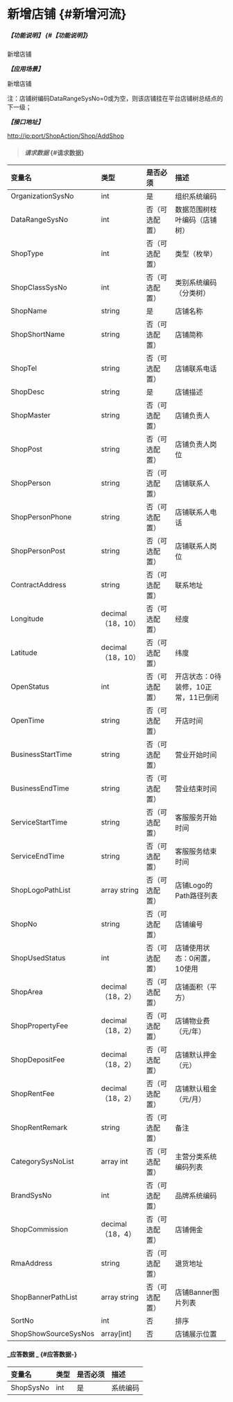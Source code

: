 # 新增店铺 {#新增河流}

##### _【功能说明】_ {#【功能说明】}

新增店铺

_**【应用场景】**_

新增店铺

注：店铺树编码DataRangeSysNo=0或为空，则该店铺挂在平台店铺树总结点的下一级；

_**【接口地址】**_

[http://ip:port/ShopAction/Shop/AddShop](http://ip:port/OrganizationAction/Customer/AddCustomer)

> #### _请求数据_ {#请求数据}

| 变量名 | 类型 | 是否必须 | 描述 |
| :--- | :--- | :--- | :--- |
| OrganizationSysNo | int | 是 | 组织系统编码 |
| DataRangeSysNo | int | 否（可选配置） | 数据范围树枝叶编码（店铺树） |
| ShopType | int | 否（可选配置） | 类型（枚举） |
| ShopClassSysNo | int | 否（可选配置） | 类别系统编码（分类树） |
| ShopName | string | 是 | 店铺名称 |
| ShopShortName | string | 否（可选配置） | 店铺简称 |
| ShopTel | string | 否（可选配置） | 店铺联系电话 |
| ShopDesc | string | 是 | 店铺描述 |
| ShopMaster | string | 否（可选配置） | 店铺负责人 |
| ShopPost | string | 否（可选配置） | 店铺负责人岗位 |
| ShopPerson | string | 否（可选配置） | 店铺联系人 |
| ShopPersonPhone | string | 否（可选配置） | 店铺联系人电话 |
| ShopPersonPost | string | 否（可选配置） | 店铺联系人岗位 |
| ContractAddress | string | 否（可选配置） | 联系地址 |
| Longitude | decimal（18，10） | 否（可选配置） | 经度 |
| Latitude | decimal（18，10） | 否（可选配置） | 纬度 |
| OpenStatus | int | 否（可选配置） | 开店状态：0待装修，10正常，11已倒闭 |
| OpenTime | string | 否（可选配置） | 开店时间 |
| BusinessStartTime | string | 否（可选配置） | 营业开始时间 |
| BusinessEndTime | string | 否（可选配置） | 营业结束时间 |
| ServiceStartTime | string | 否（可选配置） | 客服服务开始时间 |
| ServiceEndTime | string | 否（可选配置） | 客服服务结束时间 |
| ShopLogoPathList | array string | 否（可选配置） | 店铺Logo的Path路径列表 |
| ShopNo | string | 否（可选配置） | 店铺编号 |
| ShopUsedStatus | int | 否（可选配置） | 店铺使用状态：0闲置，10使用 |
| ShopArea | decimal（18，2） | 否（可选配置） | 店铺面积（平方） |
| ShopPropertyFee | decimal（18，2） | 否（可选配置） | 店铺物业费（元/年） |
| ShopDepositFee | decimal（18，2） | 否（可选配置） | 店铺默认押金（元） |
| ShopRentFee | decimal（18，2） | 否（可选配置） | 店铺默认租金（元/月） |
| ShopRentRemark | string | 否（可选配置） | 备注 |
| CategorySysNoList | array int | 否（可选配置） | 主营分类系统编码列表 |
| BrandSysNo | int | 否（可选配置） | 品牌系统编码 |
| ShopCommission | decimal（18，4） | 否（可选配置） | 店铺佣金 |
| RmaAddress | string | 否（可选配置） | 退货地址 |
| ShopBannerPathList | array string | 否（可选配置） | 店铺Banner图片列表 |
| SortNo | int | 否 | 排序 |
| ShopShowSourceSysNos|array[int] | 否 | 店铺展示位置 |




#### _应答数据 _ {#应答数据-}

| 变量名 | 类型 | 是否必须 | 描述 |
| :--- | :--- | :--- | :--- |
| ShopSysNo | int | 是 | 系统编码 |



